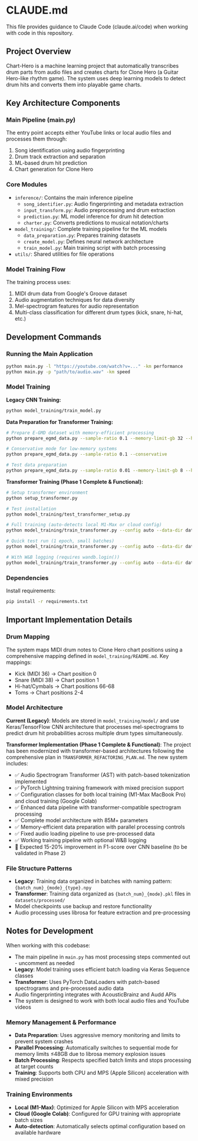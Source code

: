 # CLAUDE.md

This file provides guidance to Claude Code (claude.ai/code) when working with code in this repository.

## Project Overview

Chart-Hero is a machine learning project that automatically transcribes drum parts from audio files and creates charts for Clone Hero (a Guitar Hero-like rhythm game). The system uses deep learning models to detect drum hits and converts them into playable game charts.

## Key Architecture Components

### Main Pipeline (main.py)
The entry point accepts either YouTube links or local audio files and processes them through:
1. Song identification using audio fingerprinting
2. Drum track extraction and separation 
3. ML-based drum hit prediction
4. Chart generation for Clone Hero

### Core Modules
- `inference/`: Contains the main inference pipeline
  - `song_identifier.py`: Audio fingerprinting and metadata extraction
  - `input_transform.py`: Audio preprocessing and drum extraction
  - `prediction.py`: ML model inference for drum hit detection
  - `charter.py`: Converts predictions to musical notation/charts
- `model_training/`: Complete training pipeline for the ML models
  - `data_preparation.py`: Prepares training datasets
  - `create_model.py`: Defines neural network architecture
  - `train_model.py`: Main training script with batch processing
- `utils/`: Shared utilities for file operations

### Model Training Flow
The training process uses:
1. MIDI drum data from Google's Groove dataset
2. Audio augmentation techniques for data diversity
3. Mel-spectrogram features for audio representation
4. Multi-class classification for different drum types (kick, snare, hi-hat, etc.)

## Development Commands

### Running the Main Application
```bash
python main.py -l "https://youtube.com/watch?v=..." -km performance
python main.py -p "path/to/audio.wav" -km speed
```

### Model Training

**Legacy CNN Training:**
```bash
python model_training/train_model.py
```

**Data Preparation for Transformer Training:**
```bash
# Prepare E-GMD dataset with memory-efficient processing
python prepare_egmd_data.py --sample-ratio 0.1 --memory-limit-gb 32 --high-performance

# Conservative mode for low-memory systems
python prepare_egmd_data.py --sample-ratio 0.1 --conservative

# Test data preparation
python prepare_egmd_data.py --sample-ratio 0.01 --memory-limit-gb 8 --high-performance --n-jobs 4
```

**Transformer Training (Phase 1 Complete & Functional):**
```bash
# Setup transformer environment
python setup_transformer.py

# Test installation
python model_training/test_transformer_setup.py

# Full training (auto-detects local M1-Max or cloud config)
python model_training/train_transformer.py --config auto --data-dir datasets/processed --audio-dir datasets/e-gmd-v1.0.0

# Quick test run (1 epoch, small batches)
python model_training/train_transformer.py --config auto --data-dir datasets/processed --audio-dir datasets/e-gmd-v1.0.0 --quick-test

# With W&B logging (requires wandb.login())
python model_training/train_transformer.py --config auto --data-dir datasets/processed --audio-dir datasets/e-gmd-v1.0.0 --use-wandb
```

### Dependencies
Install requirements:
```bash
pip install -r requirements.txt
```

## Important Implementation Details

### Drum Mapping
The system maps MIDI drum notes to Clone Hero chart positions using a comprehensive mapping defined in `model_training/README.md`. Key mappings:
- Kick (MIDI 36) → Chart position 0
- Snare (MIDI 38) → Chart position 1
- Hi-hat/Cymbals → Chart positions 66-68
- Toms → Chart positions 2-4

### Model Architecture
**Current (Legacy)**: Models are stored in `model_training/model/` and use Keras/TensorFlow CNN architecture that processes mel-spectrograms to predict drum hit probabilities across multiple drum types simultaneously.

**Transformer Implementation (Phase 1 Complete & Functional)**: The project has been modernized with transformer-based architectures following the comprehensive plan in `TRANSFORMER_REFACTORING_PLAN.md`. The new system includes:
- ✅ Audio Spectrogram Transformer (AST) with patch-based tokenization implemented
- ✅ PyTorch Lightning training framework with mixed precision support
- ✅ Configuration classes for both local training (M1-Max MacBook Pro) and cloud training (Google Colab)
- ✅ Enhanced data pipeline with transformer-compatible spectrogram processing
- ✅ Complete model architecture with 85M+ parameters
- ✅ Memory-efficient data preparation with parallel processing controls
- ✅ Fixed audio loading pipeline to use pre-processed data
- ✅ Working training pipeline with optional W&B logging
- 🔄 Expected 15-20% improvement in F1-score over CNN baseline (to be validated in Phase 2)

### File Structure Patterns
- **Legacy**: Training data organized in batches with naming pattern: `{batch_num}_{mode}_{type}.npy`
- **Transformer**: Training data organized as `{batch_num}_{mode}.pkl` files in `datasets/processed/`
- Model checkpoints use backup and restore functionality
- Audio processing uses librosa for feature extraction and pre-processing

## Notes for Development

When working with this codebase:
- The main pipeline in `main.py` has most processing steps commented out - uncomment as needed
- **Legacy**: Model training uses efficient batch loading via Keras Sequence classes
- **Transformer**: Uses PyTorch DataLoaders with patch-based spectrograms and pre-processed audio data
- Audio fingerprinting integrates with AcousticBrainz and Audd APIs
- The system is designed to work with both local audio files and YouTube videos

### Memory Management & Performance
- **Data Preparation**: Uses aggressive memory monitoring and limits to prevent system crashes
- **Parallel Processing**: Automatically switches to sequential mode for memory limits ≤48GB due to librosa memory explosion issues
- **Batch Processing**: Respects specified batch limits and stops processing at target counts
- **Training**: Supports both CPU and MPS (Apple Silicon) acceleration with mixed precision

### Training Environments
- **Local (M1-Max)**: Optimized for Apple Silicon with MPS acceleration
- **Cloud (Google Colab)**: Configured for GPU training with appropriate batch sizes
- **Auto-detection**: Automatically selects optimal configuration based on available hardware